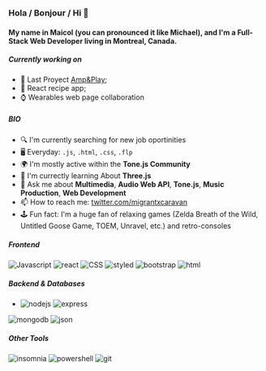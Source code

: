 ### Hola / Bonjour / Hi 👋

#### My name in Maicol (you can pronounced it like Michael), and  I'm a Full-Stack Web Developer living in Montreal, Canada.



##### Currently working on

- 🎺 Last Proyect [Amp&Play](https://github.com/MigrantCaravan/AmpAndPlay);
- 🍅 React recipe app;
- ⌚ Wearables web page collaboration

##### BIO

- 🔍 I'm currently searching for new job oportinities
- 🖥️ Everyday: `.js`, `.html`, `.css`, `.flp`
- 🌍 I'm mostly active within the **Tone.js Community**
- 🌱 I'm currectly learning About **Three.js**
- 💬 Ask me about **Multimedia**, **Audio Web API**, **Tone.js**, **Music Production**, **Web Development**
- 📫 How to reach me: [twitter.com/migrantxcaravan](https://twitter.com/migrantxcaravan)
- 🕹️ Fun fact: I'm a huge fan of relaxing games (Zelda Breath of the Wild, Untitled Goose Game, TOEM, Unravel, etc.) and retro-consoles


##### Frontend 

<img src="https://img.shields.io/badge/JavaScript-323330?style=for-the-badge&logo=javascript&logoColor=F7DF1E" alt="Javascript" />
<img src="https://img.shields.io/badge/React-323330?style=for-the-badge&logo=React&logoColor=61DAFB" alt="react" />
<img src="https://img.shields.io/badge/CSS3-323330?style=for-the-badge&logo=CSS3&logoColor=1572B6" alt="CSS" />
<img src="https://img.shields.io/badge/styled--components-323330?style=for-the-badge&logo=styled-components&logoColor=white" alt="styled" />
<img src="https://img.shields.io/badge/bootstrap-323330?style=for-the-badge&logo=bootstrap&logoColor=7952B3" alt="bootstrap" />
<img src="https://img.shields.io/badge/HTML5-323330?style=for-the-badge&logo=HTML5&logoColor=E34F26" alt="html" />


##### Backend & Databases


- <img src="https://img.shields.io/badge/Node.js-339933?style=for-the-badge&logo=nodedotjs&logoColor=white" alt="nodejs" /> <img src="https://img.shields.io/badge/Express.js-323330?style=for-the-badge&logo=express&logoColor=white" alt="express" /> 
<img src="https://img.shields.io/badge/MongoDB-323330?style=for-the-badge&logo=mongodb&logoColor=white" alt="mongodb" />
<img src="https://img.shields.io/badge/json-323330?style=for-the-badge&logo=json&logoColor=white" alt="json" />


##### Other Tools

<img src="https://img.shields.io/badge/Insomnia-339933?style=for-the-badge&logo=Insomnia&logoColor=white" alt="insomnia" />
<img src="https://img.shields.io/badge/PowerShell-339933?style=for-the-badge&logo=PowerShell&logoColor=white" alt="powershell" /> 
<img src="https://img.shields.io/badge/Git-339933?style=for-the-badge&logo=git&logoColor=white" alt="git" />


